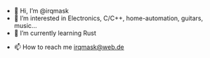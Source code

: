 - 👋 Hi, I’m @irqmask
- 👀 I’m interested in Electronics, C/C++, home-automation, guitars, music...
- 🌱 I’m currently learning Rust
<!-- - 💞️ I’m looking to collaborate on ... -->
- 📫 How to reach me irqmask@web.de

<!---
irqmask/irqmask is a ✨ special ✨ repository because its `README.md` (this file) appears on your GitHub profile.
You can click the Preview link to take a look at your changes.
--->
